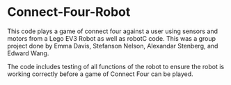 # Connect-Four-Robot

This code plays a game of connect four against a user using sensors and motors from a Lego EV3 Robot as well as robotC code.
This was a group project done by Emma Davis, Stefanson Nelson, Alexandar Stenberg, and Edward Wang.

The code includes testing of all functions of the robot to ensure the robot is working correctly before a game of Connect Four can be played.
